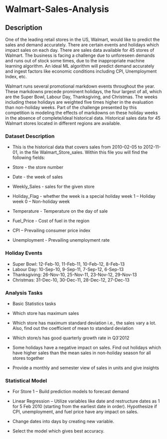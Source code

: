 # Walmart-Sales-Analysis
## Description

One of the leading retail stores in the US, Walmart, would like to predict the sales and demand accurately. There are certain events and holidays which impact sales on each day. There are sales data available for 45 stores of Walmart. The business is facing a challenge due to unforeseen demands and runs out of stock some times, due to the inappropriate machine learning algorithm. An ideal ML algorithm will predict demand accurately and ingest factors like economic conditions including CPI, Unemployment Index, etc.

Walmart runs several promotional markdown events throughout the year. These markdowns precede prominent holidays, the four largest of all, which are the Super Bowl, Labour Day, Thanksgiving, and Christmas. The weeks including these holidays are weighted five times higher in the evaluation than non-holiday weeks. Part of the challenge presented by this competition is modeling the effects of markdowns on these holiday weeks in the absence of complete/ideal historical data. Historical sales data for 45 Walmart stores located in different regions are available.

### Dataset Description

- This is the historical data that covers sales from 2010-02-05 to 2012-11-01, in the file Walmart_Store_sales. Within this file you will find the following fields:

- Store - the store number

- Date - the week of sales

- Weekly_Sales -  sales for the given store

- Holiday_Flag - whether the week is a special holiday week 1 – Holiday week 0 – Non-holiday week

- Temperature - Temperature on the day of sale

- Fuel_Price - Cost of fuel in the region

- CPI – Prevailing consumer price index

- Unemployment - Prevailing unemployment rate

### Holiday Events

- Super Bowl: 12-Feb-10, 11-Feb-11, 10-Feb-12, 8-Feb-13
- Labour Day: 10-Sep-10, 9-Sep-11, 7-Sep-12, 6-Sep-13
- Thanksgiving: 26-Nov-10, 25-Nov-11, 23-Nov-12, 29-Nov-13
- Christmas: 31-Dec-10, 30-Dec-11, 28-Dec-12, 27-Dec-13

### Analysis Tasks

- Basic Statistics tasks

- Which store has maximum sales

- Which store has maximum standard deviation i.e., the sales vary a lot. Also, find out the coefficient of mean to standard deviation

- Which store/s has good quarterly growth rate in Q3’2012

- Some holidays have a negative impact on sales. Find out holidays which have higher sales than the mean sales in non-holiday season for all stores together

- Provide a monthly and semester view of sales in units and give insights

### Statistical Model

- For Store 1 – Build  prediction models to forecast demand

- Linear Regression – Utilize variables like date and restructure dates as 1 for 5 Feb 2010 (starting from the earliest date in order). Hypothesize if CPI, unemployment, and fuel price have any impact on sales.

- Change dates into days by creating new variable.

- Select the model which gives best accuracy.
